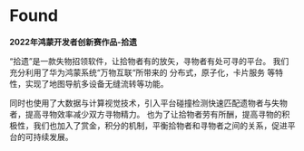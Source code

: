 # Found
**2022年鸿蒙开发者创新赛作品-拾遗**

“拾遗”是一款失物招领软件，让拾物者有的放矢，寻物者有处可寻的平台。
我们充分利用了华为鸿蒙系统“万物互联“所带来的 分布式，原子化，卡片服务 等特性，实现了地图导航多设备无缝流转等功能。

同时也使用了大数据与计算视觉技术，引入平台碰撞检测快速匹配遗物者与失物者，提高寻物效率减少双方寻物精力。
也为了让拾物者劳有所酬，提高寻物的积极性，我们也加入了赏金，积分的机制，平衡拾物者和寻物者之间的关系，促进平台的可持续发展。
